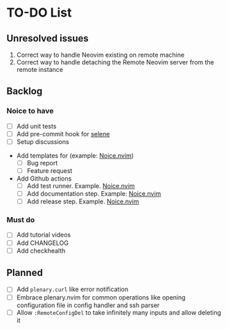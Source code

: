 # TO-DO List

## Unresolved issues

1. Correct way to handle Neovim existing on remote machine
2. Correct way to handle detaching the Remote Neovim server from the remote instance

## Backlog

### Noice to have

- [ ] Add unit tests
- [ ] Add pre-commit hook for [selene](https://github.com/Kampfkarren/selene/pull/541)
- [ ] Setup discussions
- Add templates for (example: [Noice.nvim](https://github.com/folke/noice.nvim/tree/main/.github/ISSUE_TEMPLATE))
  - [ ] Bug report
  - [ ] Feature request
- Add Github actions
  - [ ] Add test runner. Example. [Noice.nvim](https://github.com/folke/noice.nvim/blob/main/.github/workflows/ci.yml)
  - [ ] Add documentation step. Example: [Noice.nvim](https://github.com/folke/noice.nvim/blob/main/.github/workflows/ci.yml#L29-L48)
  - [ ] Add release step. Example. [Noice.nvim](https://github.com/folke/noice.nvim/blob/main/.github/workflows/ci.yml)

### Must do

- [ ] Add tutorial videos
- [ ] Add CHANGELOG
- [ ] Add checkhealth

## Planned

- [ ] Add `plenary.curl` like error notification
- [ ] Embrace plenary.nvim for common operations like opening configuration file
in config handler and ssh parser
- [ ] Allow `:RemoteConfigDel` to take infinitely many inputs and allow deleting
it
